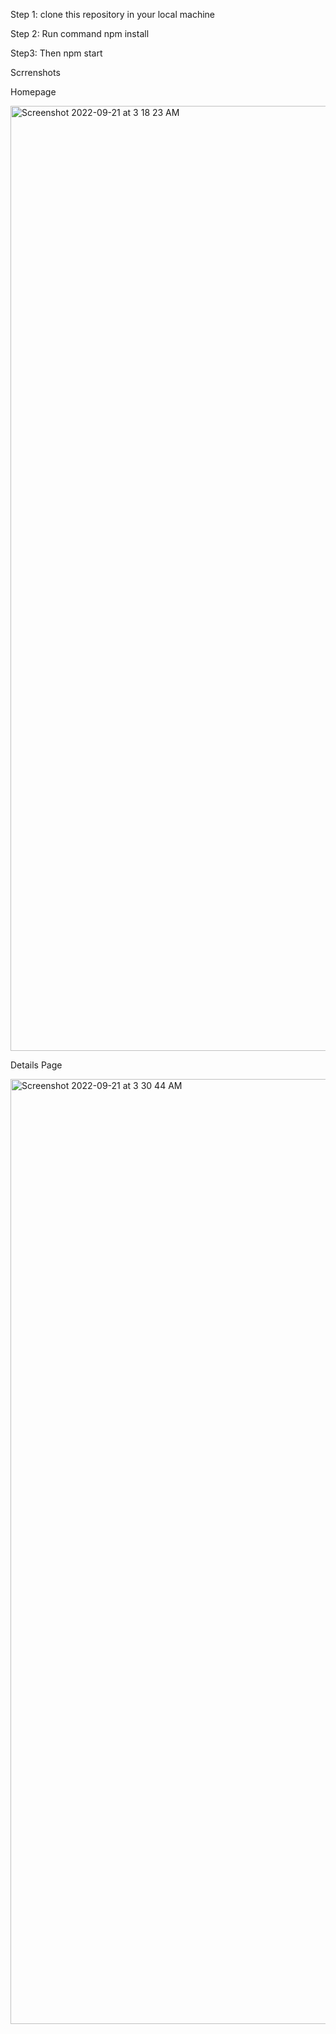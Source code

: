 Step 1: clone this repository in your local machine

Step 2: Run command npm install

Step3: Then npm start

Scrrenshots

Homepage

<img width="1512" alt="Screenshot 2022-09-21 at 3 18 23 AM" src="https://user-images.githubusercontent.com/103853047/191370939-f6069c0e-37db-4f15-bcf9-f36bbba26183.png">

Details Page


<img width="1512" alt="Screenshot 2022-09-21 at 3 30 44 AM" src="https://user-images.githubusercontent.com/103853047/191372683-ae12f741-617f-49a6-ace9-940f139d2adc.png">
